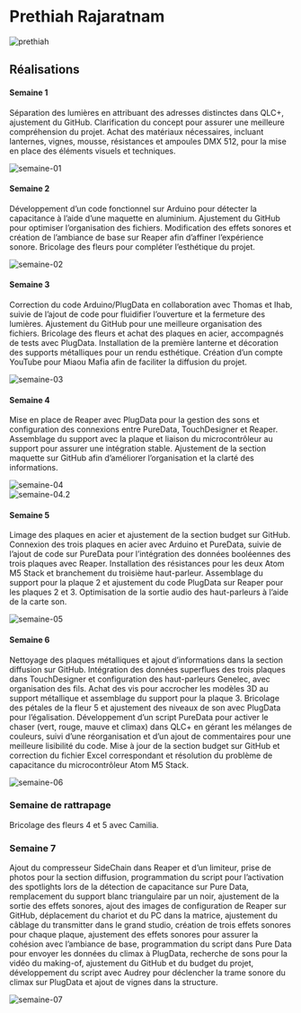 # Prethiah Rajaratnam

![prethiah](https://github.com/user-attachments/assets/fc58409a-e799-4168-b50f-32023648f2f1)

## Réalisations

#### Semaine 1  

Séparation des lumières en attribuant des adresses distinctes dans QLC+, ajustement du GitHub. Clarification du concept pour assurer une meilleure compréhension du projet. Achat des matériaux nécessaires, incluant lanternes, vignes, mousse, résistances et ampoules DMX 512, pour la mise en place des éléments visuels et techniques.  

![semaine-01](https://github.com/user-attachments/assets/a84ca9da-1e12-4ba9-9a2b-1fa248324b66)  

#### Semaine 2  

Développement d’un code fonctionnel sur Arduino pour détecter la capacitance à l’aide d’une maquette en aluminium. Ajustement du GitHub pour optimiser l’organisation des fichiers. Modification des effets sonores et création de l’ambiance de base sur Reaper afin d’affiner l’expérience sonore. Bricolage des fleurs pour compléter l’esthétique du projet.  

![semaine-02](https://github.com/user-attachments/assets/95ca8ad6-a264-48b0-9f37-a7e60b750c52)  

#### Semaine 3  

Correction du code Arduino/PlugData en collaboration avec Thomas et Ihab, suivie de l’ajout de code pour fluidifier l’ouverture et la fermeture des lumières. Ajustement du GitHub pour une meilleure organisation des fichiers. Bricolage des fleurs et achat des plaques en acier, accompagnés de tests avec PlugData. Installation de la première lanterne et décoration des supports métalliques pour un rendu esthétique. Création d’un compte YouTube pour Miaou Mafia afin de faciliter la diffusion du projet.  

![semaine-03](https://github.com/user-attachments/assets/7e82b91a-4469-4391-acd8-5181992d07c3)  

#### Semaine 4  

Mise en place de Reaper avec PlugData pour la gestion des sons et configuration des connexions entre PureData, TouchDesigner et Reaper. Assemblage du support avec la plaque et liaison du microcontrôleur au support pour assurer une intégration stable. Ajustement de la section maquette sur GitHub afin d’améliorer l’organisation et la clarté des informations.  

![semaine-04](https://github.com/user-attachments/assets/f032b334-1299-4930-bb87-329a20bd906a)  
![semaine-04.2](https://github.com/user-attachments/assets/e52345e5-e6c0-4243-83ae-9b7ebced454e)  

#### Semaine 5  

Limage des plaques en acier et ajustement de la section budget sur GitHub. Connexion des trois plaques en acier avec Arduino et PureData, suivie de l’ajout de code sur PureData pour l’intégration des données booléennes des trois plaques avec Reaper. Installation des résistances pour les deux Atom M5 Stack et branchement du troisième haut-parleur. Assemblage du support pour la plaque 2 et ajustement du code PlugData sur Reaper pour les plaques 2 et 3. Optimisation de la sortie audio des haut-parleurs à l’aide de la carte son.  

![semaine-05](https://github.com/user-attachments/assets/52d526c3-2e36-4e60-88b3-5147cd06e8b0)  

#### Semaine 6  

Nettoyage des plaques métalliques et ajout d’informations dans la section diffusion sur GitHub. Intégration des données superflues des trois plaques dans TouchDesigner et configuration des haut-parleurs Genelec, avec organisation des fils. Achat des vis pour accrocher les modèles 3D au support métallique et assemblage du support pour la plaque 3. Bricolage des pétales de la fleur 5 et ajustement des niveaux de son avec PlugData pour l’égalisation. Développement d’un script PureData pour activer le chaser (vert, rouge, mauve et climax) dans QLC+ en gérant les mélanges de couleurs, suivi d’une réorganisation et d’un ajout de commentaires pour une meilleure lisibilité du code. Mise à jour de la section budget sur GitHub et correction du fichier Excel correspondant et résolution du problème de capacitance du microcontrôleur Atom M5 Stack.  

![semaine-06](https://github.com/user-attachments/assets/4a40e29e-93d5-4c3a-86e1-5eec1eaca6b7)  

### Semaine de rattrapage  

Bricolage des fleurs 4 et 5 avec Camilia.  

### Semaine 7  

Ajout du compresseur SideChain dans Reaper et d’un limiteur, prise de photos pour la section diffusion, programmation du script pour l’activation des spotlights lors de la détection de capacitance sur Pure Data, remplacement du support blanc triangulaire par un noir, ajustement de la sortie des effets sonores, ajout des images de configuration de Reaper sur GitHub, déplacement du chariot et du PC dans la matrice, ajustement du câblage du transmitter dans le grand studio, création de trois effets sonores pour chaque plaque, ajustement des effets sonores pour assurer la cohésion avec l’ambiance de base, programmation du script dans Pure Data pour envoyer les données du climax à PlugData, recherche de sons pour la vidéo du making-of, ajustement du GitHub et du budget du projet, développement du script avec Audrey pour déclencher la trame sonore du climax sur PlugData et ajout de vignes dans la structure.

![semaine-07](https://github.com/user-attachments/assets/2acd583d-b527-44b6-bf80-e97831af5612)

